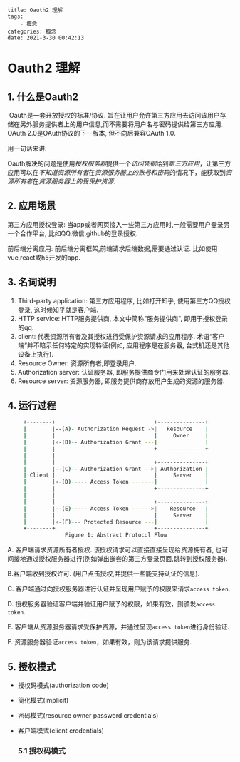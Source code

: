 ```
title: Oauth2 理解
tags: 
	- 概念
categories: 概念
date: 2021-3-30 00:42:13
```
# Oauth2 理解

## 1. 什么是Oauth2

​     Oauth是一套开放授权的标准/协议.  旨在让用户允许第三方应用去访问该用户存储在另外服务提供者上的用户信息,而不需要将用户名与密码提供给第三方应用. OAuth 2.0是OAuth协议的下一版本, 但不向后兼容OAuth 1.0. 

用一句话来讲:

​	Oauth解决的问题是使用*授权服务器*提供一个*访问凭据*给到*第三方应用*，让第三方应用可以在*不知道资源所有者*在*资源服务器上的账号和密码*的情况下，能获取到*资源所有者*在*资源服务器上的受保护资源*.

## 2. 应用场景

第三方应用授权登录: 当app或者网页接入一些第三方应用时,一般需要用户登录另一个合作平台, 比如QQ,微信,github的登录授权.

前后端分离应用: 前后端分离框架,前端请求后端数据,需要通过认证. 比如使用vue,react或h5开发的app.

## 3. 名词说明

1. Third-party application: 第三方应用程序, 比如打开知乎, 使用第三方QQ授权登录, 这时候知乎就是客户端.
2. HTTP service: HTTP服务提供商, 本文中简称"服务提供商", 即用于授权登录的qq.
3. client: 代表资源所有者及其授权进行受保护资源请求的应用程序. 术语“客户端”并不暗示任何特定的实现特征(例如, 应用程序是在服务器, 台式机还是其他设备上执行).
4. Resource Owner: 资源所有者,即登录用户.
5. Authorization server: 认证服务器, 即服务提供商专门用来处理认证的服务器.
6. Resource server: 资源服务器, 即服务提供商存放用户生成的资源的服务器. 

## 4. 运行过程

```bash
     +--------+                               +---------------+
     |        |--(A)- Authorization Request ->|   Resource    |
     |        |                               |     Owner     |
     |        |<-(B)-- Authorization Grant ---|               |
     |        |                               +---------------+
     |        |
     |        |                               +---------------+
     |        |--(C)-- Authorization Grant -->| Authorization |
     | Client |                               |     Server    |
     |        |<-(D)----- Access Token -------|               |
     |        |                               +---------------+
     |        |
     |        |                               +---------------+
     |        |--(E)----- Access Token ------>|    Resource   |
     |        |                               |     Server    |
     |        |<-(F)--- Protected Resource ---|               |
     +--------+                               +---------------+
                  Figure 1: Abstract Protocol Flow
```



A.  客户端请求资源所有者授权. 该授权请求可以直接直接呈现给资源拥有者, 也可间接地通过授权服务器进行(例如弹出嵌套的第三方登录页面,跳转到授权服务器).

B.客户端收到授权许可. (用户点击授权,并提供一些能支持认证的信息).

C. 客户端通过向授权服务器进行认证并呈现用户赋予的权限来请求`access token`.

D. 授权服务器验证客户端并验证用户赋予的权限，如果有效，则颁发`access token`.

E. 客户端从资源服务器请求受保护资源，并通过呈现`access token`进行身份验证.

F. 资源服务器验证`access token`，如果有效，则为该请求提供服务.

## 5. 授权模式

- 授权码模式(authorization code)

- 简化模式(implicit)

- 密码模式(resource owner password credentials)

- 客户端模式(client credentials)

  ### 5.1 授权码模式

  

  